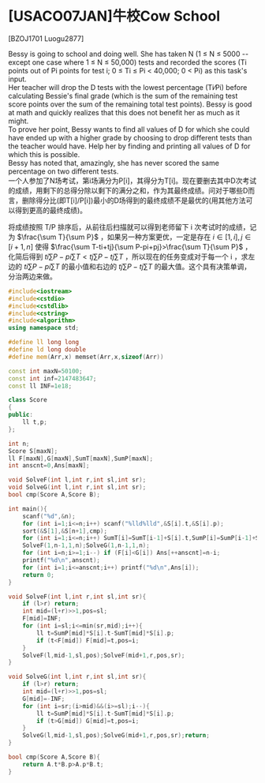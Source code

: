 # [USACO07JAN]牛校Cow School
[BZOJ1701 Luogu2877]

Bessy is going to school and doing well. She has taken N (1 ≤ N ≤ 5000 -- except one case where 1 ≤ N ≤ 50,000) tests and recorded the scores (Ti points out of Pi points for test i; 0 ≤ Ti ≤ Pi < 40,000; 0 < Pi) as this task's input.  
Her teacher will drop the D tests with the lowest percentage (Ti⁄Pi) before calculating Bessie's final grade (which is the sum of the remaining test score points over the sum of the remaining total test points). Bessy is good at math and quickly realizes that this does not benefit her as much as it might.  
To prove her point, Bessy wants to find all values of D for which she could have ended up with a higher grade by choosing to drop different tests than the teacher would have. Help her by finding and printing all values of D for which this is possible.  
Bessy has noted that, amazingly, she has never scored the same percentage on two different tests.  
一个人参加了N场考试，第i场满分为P[i]，其得分为T[i]。现在要删去其中D次考试的成绩，用剩下的总得分除以剩下的满分之和，作为其最终成绩。问对于哪些D而言，删除得分比(即T[i]/P[i])最小的D场得到的最终成绩不是最优的(用其他方法可以得到更高的最终成绩)。

将成绩按照 T/P 排序后，从前往后扫描就可以得到老师留下 i 次考试时的成绩，记为 $\frac{\sum T}{\sum P}$ ，如果另一种方案更优，一定是存在 $i \in [1,i] , j \in [i+1,n]$ 使得 $\frac{\sum T-ti+tj}{\sum P-pi+pj}>\frac{\sum T}{\sum P}$ ，化简后得到 $ti\sum P-pi \sum T < tj \sum P-tj \sum T$ ，所以现在的任务变成对于每一个 i ，求左边的 $ti\sum P-pi \sum T$ 的最小值和右边的 $tj \sum P-tj \sum T$ 的最大值。这个具有决策单调，分治两边来做。

```cpp
#include<iostream>
#include<cstdio>
#include<cstdlib>
#include<cstring>
#include<algorithm>
using namespace std;

#define ll long long
#define ld long double
#define mem(Arr,x) memset(Arr,x,sizeof(Arr))

const int maxN=50100;
const int inf=2147483647;
const ll INF=1e18;

class Score
{
public:
	ll t,p;
};

int n;
Score S[maxN];
ll F[maxN],G[maxN],SumT[maxN],SumP[maxN];
int anscnt=0,Ans[maxN];

void SolveF(int l,int r,int sl,int sr);
void SolveG(int l,int r,int sl,int sr);
bool cmp(Score A,Score B);

int main(){
	scanf("%d",&n);
	for (int i=1;i<=n;i++) scanf("%lld%lld",&S[i].t,&S[i].p);
	sort(&S[1],&S[n+1],cmp);
	for (int i=1;i<=n;i++) SumT[i]=SumT[i-1]+S[i].t,SumP[i]=SumP[i-1]+S[i].p;
	SolveF(1,n-1,1,n);SolveG(1,n-1,1,n);
	for (int i=n;i>=1;i--) if (F[i]<G[i]) Ans[++anscnt]=n-i;
	printf("%d\n",anscnt);
	for (int i=1;i<=anscnt;i++) printf("%d\n",Ans[i]);
	return 0;
}

void SolveF(int l,int r,int sl,int sr){
	if (l>r) return;
	int mid=(l+r)>>1,pos=sl;
	F[mid]=INF;
	for (int i=sl;i<=min(sr,mid);i++){
		ll t=SumP[mid]*S[i].t-SumT[mid]*S[i].p;
		if (t<F[mid]) F[mid]=t,pos=i;
	}
	SolveF(l,mid-1,sl,pos);SolveF(mid+1,r,pos,sr);
}

void SolveG(int l,int r,int sl,int sr){
	if (l>r) return;
	int mid=(l+r)>>1,pos=sl;
	G[mid]=-INF;
	for (int i=sr;(i>mid)&&(i>=sl);i--){
		ll t=SumP[mid]*S[i].t-SumT[mid]*S[i].p;
		if (t>G[mid]) G[mid]=t,pos=i;
	}
	SolveG(l,mid-1,sl,pos);SolveG(mid+1,r,pos,sr);return;
}

bool cmp(Score A,Score B){
	return A.t*B.p>A.p*B.t;
}
```